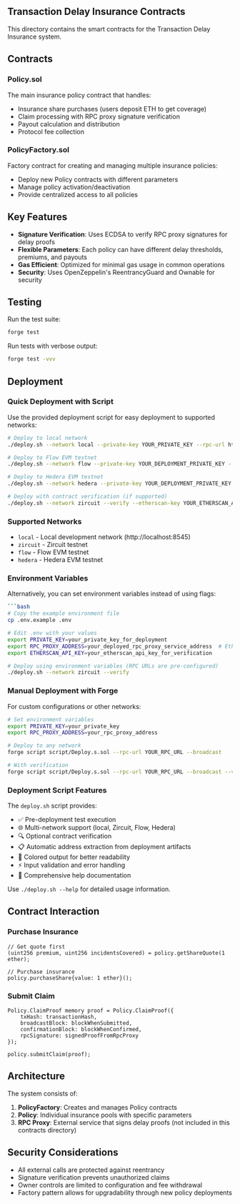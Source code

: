 ## Transaction Delay Insurance Contracts

This directory contains the smart contracts for the Transaction Delay Insurance system.

## Contracts

### Policy.sol
The main insurance policy contract that handles:
- Insurance share purchases (users deposit ETH to get coverage)
- Claim processing with RPC proxy signature verification
- Payout calculation and distribution
- Protocol fee collection

### PolicyFactory.sol
Factory contract for creating and managing multiple insurance policies:
- Deploy new Policy contracts with different parameters
- Manage policy activation/deactivation
- Provide centralized access to all policies

## Key Features

- **Signature Verification**: Uses ECDSA to verify RPC proxy signatures for delay proofs
- **Flexible Parameters**: Each policy can have different delay thresholds, premiums, and payouts
- **Gas Efficient**: Optimized for minimal gas usage in common operations
- **Security**: Uses OpenZeppelin's ReentrancyGuard and Ownable for security

## Testing

Run the test suite:
```bash
forge test
```

Run tests with verbose output:
```bash
forge test -vvv
```

## Deployment

### Quick Deployment with Script

Use the provided deployment script for easy deployment to supported networks:

```bash
# Deploy to local network
./deploy.sh --network local --private-key YOUR_PRIVATE_KEY --rpc-url http://localhost:8545/

# Deploy to Flow EVM testnet
./deploy.sh --network flow --private-key YOUR_DEPLOYMENT_PRIVATE_KEY --rpc-url https://testnet.evm.nodes.onflow.org/

# Deploy to Hedera EVM testnet  
./deploy.sh --network hedera --private-key YOUR_DEPLOYMENT_PRIVATE_KEY --rpc-url https://testnet.hashio.io/api

# Deploy with contract verification (if supported)
./deploy.sh --network zircuit --verify --etherscan-key YOUR_ETHERSCAN_API_KEY --rpc-url https://garfield-testnet.zircuit.com/
```

### Supported Networks

- `local` - Local development network (http://localhost:8545)
- `zircuit` - Zircuit testnet
- `flow` - Flow EVM testnet
- `hedera` - Hedera EVM testnet

### Environment Variables

Alternatively, you can set environment variables instead of using flags:

```bash
```bash
# Copy the example environment file
cp .env.example .env

# Edit .env with your values
export PRIVATE_KEY=your_private_key_for_deployment
export RPC_PROXY_ADDRESS=your_deployed_rpc_proxy_service_address  # Ethereum address for signature verification
export ETHERSCAN_API_KEY=your_etherscan_api_key_for_verification

# Deploy using environment variables (RPC URLs are pre-configured)
./deploy.sh --network zircuit --verify
```

### Manual Deployment with Forge

For custom configurations or other networks:

```bash
# Set environment variables
export PRIVATE_KEY=your_private_key
export RPC_PROXY_ADDRESS=your_rpc_proxy_address

# Deploy to any network
forge script script/Deploy.s.sol --rpc-url YOUR_RPC_URL --broadcast

# With verification
forge script script/Deploy.s.sol --rpc-url YOUR_RPC_URL --broadcast --verify --etherscan-api-key YOUR_ETHERSCAN_API_KEY
```

### Deployment Script Features

The `deploy.sh` script provides:
- ✅ Pre-deployment test execution
- 🌐 Multi-network support (local, Zircuit, Flow, Hedera)
- 🔍 Optional contract verification
- 📋 Automatic address extraction from deployment artifacts
- 🎨 Colored output for better readability
- ⚡ Input validation and error handling
- 📖 Comprehensive help documentation

Use `./deploy.sh --help` for detailed usage information.

## Contract Interaction

### Purchase Insurance
```solidity
// Get quote first
(uint256 premium, uint256 incidentsCovered) = policy.getShareQuote(1 ether);

// Purchase insurance
policy.purchaseShare{value: 1 ether}();
```

### Submit Claim
```solidity
Policy.ClaimProof memory proof = Policy.ClaimProof({
    txHash: transactionHash,
    broadcastBlock: blockWhenSubmitted,
    confirmationBlock: blockWhenConfirmed,
    rpcSignature: signedProofFromRpcProxy
});

policy.submitClaim(proof);
```

## Architecture

The system consists of:
1. **PolicyFactory**: Creates and manages Policy contracts
2. **Policy**: Individual insurance pools with specific parameters
3. **RPC Proxy**: External service that signs delay proofs (not included in this contracts directory)

## Security Considerations

- All external calls are protected against reentrancy
- Signature verification prevents unauthorized claims
- Owner controls are limited to configuration and fee withdrawal
- Factory pattern allows for upgradability through new policy deployments
